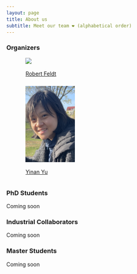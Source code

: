 ```yaml
---
layout: page
title: About us
subtitle: Meet our team ❤ (alphabetical order)
---
```


### Organizers

 <div class="row">
  <div class="column" style="margin-left: 10%; margin-top: 2%">
      <img height="200px" class="center-block" src="http://www.robertfeldt.net/robert_feldt.jpg">
  <div>
<p><a href="http://www.robertfeldt.net/">Robert Feldt</a></p>
  </div>

  </div>
  <div class="column"  style="margin-left: 10%; margin-top: 2%">
      <img height="200px" class="center-block" src="/assets/img/profile-yinan.jpg">
  <div>
<p><a href="https://www.chalmers.se/en/persons/yinan/">Yinan Yu</a></p>
  </div>

  </div>
</div>


### PhD Students

<p>Coming soon</p>
<!--  <div class="row"> -->
<!--   <div class="column"  style="margin-left: 10%; margin-top: 2%"> -->
<!--       <img height="200px" class="center-block" src="/assets/img/profile.jpg"> -->
<!--   <div> -->
<!--   <\!-- AK -\-> -->
<!--   </div> -->
<!--   </div> -->
<!--   <div class="column"  style="margin-left: 10%; margin-top: 2%"> -->
<!--       <img height="200px" class="center-block" src="/assets/img/profile.jpg"> -->
<!--   <div> -->
<!--   <\!-- IL -\-> -->
<!--   </div> -->
<!--   </div> -->
<!--   <div class="column"  style="margin-left: 10%; margin-top: 2%"> -->
<!--       <img height="200px" class="center-block" src="/assets/img/profile.jpg"> -->
<!--   <div> -->
<!--   <\!-- LS -\-> -->
<!--   </div> -->

<!--   </div> -->
<!-- </div> -->

### Industrial Collaborators

<p>Coming soon</p>

<!--  <div class="row"> -->
<!--   <div class="column"  style="margin-left: 10%; margin-top: 2%"> -->
<!--       <img height="200px" class="center-block" src="/assets/img/profile.jpg"> -->
<!--   <div> -->
<!--   <\!-- CVN -\-> -->
<!--   </div> -->
<!--   </div> -->
<!--   <div class="column"  style="margin-left: 10%; margin-top: 2%"> -->
<!--       <img height="200px" class="center-block" src="/assets/img/profile.jpg"> -->
<!--   <div> -->
<!--   <\!-- DP -\-> -->
<!--   </div> -->
<!--   </div> -->
<!--   <div class="column"  style="margin-left: 10%; margin-top: 2%"> -->
<!--       <img height="200px" class="center-block" src="/assets/img/profile.jpg"> -->
<!--   <div> -->
<!--   <\!-- SS -\-> -->
<!--   </div> -->

<!--   </div> -->
<!-- </div> -->

### Master Students

<p>Coming soon</p>
